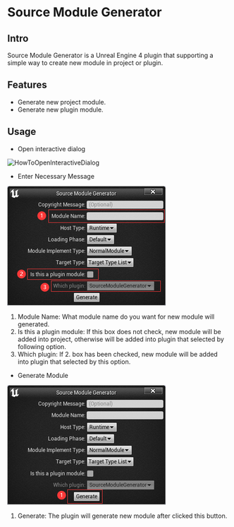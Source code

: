 # Source Module Generator

## Intro
Source Module Generator is a Unreal Engine 4 plugin that supporting a simple way to create new module in project or plugin.

## Features

- Generate new project module.
- Generate new plugin module. 

## Usage

-  Open interactive dialog

![HowToOpenInteractiveDialog](Docs/Images/HowToOpenInteractiveDialog.gif)

-  Enter Necessary Message

![EnterNecessaryMessage](Docs/Images/EnterNecessaryMessage.png)

  1. Module Name: What module name do you want for new module will generated.
  2. Is this a plugin module: If this box does not check, new module will be added into project, otherwise will be added into plugin that selected by following option.
  3. Which plugin: If 2. box has been checked, new module will be added into plugin that selected by this option.

-  Generate Module

![GenerateModule](Docs/Images/GenerateModule.png)

  1. Generate: The plugin will generate new module after clicked this button.
